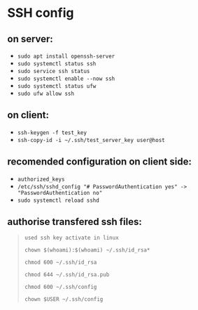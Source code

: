 # SSH config

## **on server:**

* `sudo apt install openssh-server`
* `sudo systemctl status ssh`
* `sudo service ssh status`
* `sudo systemctl enable --now ssh`
* `sudo systemctl status ufw`
* `sudo ufw allow ssh`

## **on client:**

* `ssh-keygen -f test_key`
* `ssh-copy-id -i ~/.ssh/test_server_key user@host`

## **recomended configuration on client side:**

* `authorized_keys`
* `/etc/ssh/sshd_config "# PasswordAuthentication yes" -> "PasswordAuthentication no"`
* `sudo systemctl reload sshd`

## **authorise transfered ssh files:**

>`used ssh key activate in linux`
>
>`chown $(whoami):$(whoami) ~/.ssh/id_rsa*`
>
> `chmod 600 ~/.ssh/id_rsa`
>
> `chmod 644 ~/.ssh/id_rsa.pub`
>
> `chmod 600 ~/.ssh/config`
>
> `chown $USER ~/.ssh/config`
>